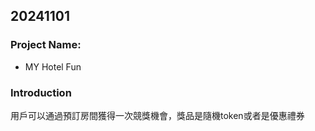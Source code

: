 ## 20241101

### Project Name:
* MY Hotel Fun

### Introduction
用戶可以通過預訂房間獲得一次競獎機會，獎品是隨機token或者是優惠禮券
